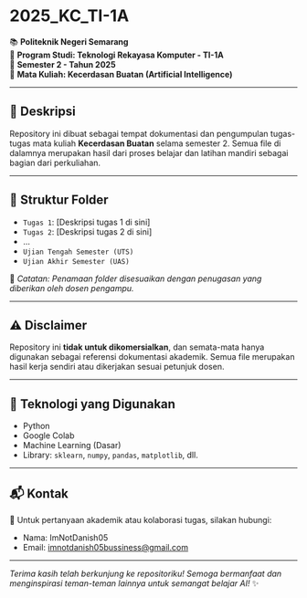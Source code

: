 # 2025_KC_TI-1A

📚 **Politeknik Negeri Semarang**  
📘 **Program Studi: Teknologi Rekayasa Komputer - TI-1A**  
📅 **Semester 2 - Tahun 2025**  
🧠 **Mata Kuliah: Kecerdasan Buatan (Artificial Intelligence)**

---

## 📌 Deskripsi

Repository ini dibuat sebagai tempat dokumentasi dan pengumpulan tugas-tugas mata kuliah **Kecerdasan Buatan** selama semester 2. Semua file di dalamnya merupakan hasil dari proses belajar dan latihan mandiri sebagai bagian dari perkuliahan.

---

## 📂 Struktur Folder
- `Tugas 1`: [Deskripsi tugas 1 di sini]
- `Tugas 2`: [Deskripsi tugas 2 di sini]
- ...
- `Ujian Tengah Semester (UTS)`
- `Ujian Akhir Semester (UAS)`

📎 *Catatan: Penamaan folder disesuaikan dengan penugasan yang diberikan oleh dosen pengampu.*

---

## ⚠️ Disclaimer

Repository ini **tidak untuk dikomersialkan**, dan semata-mata hanya digunakan sebagai referensi dokumentasi akademik. Semua file merupakan hasil kerja sendiri atau dikerjakan sesuai petunjuk dosen.

---

## 🤖 Teknologi yang Digunakan
- Python
- Google Colab
- Machine Learning (Dasar)
- Library: `sklearn`, `numpy`, `pandas`, `matplotlib`, dll.

---

## 📬 Kontak

📧 Untuk pertanyaan akademik atau kolaborasi tugas, silakan hubungi:
- Nama: ImNotDanish05
- Email: imnotdanish05bussiness@gmail.com

---

*Terima kasih telah berkunjung ke repositoriku! Semoga bermanfaat dan menginspirasi teman-teman lainnya untuk semangat belajar AI!* ✨
